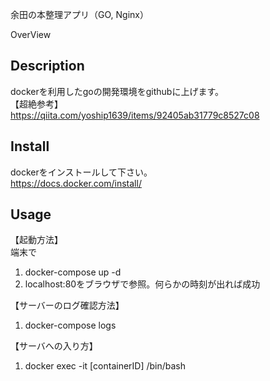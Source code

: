余田の本整理アプリ（GO, Nginx）

OverView

## Description
dockerを利用したgoの開発環境をgithubに上げます。  
【超絶参考】  
https://qiita.com/yoship1639/items/92405ab31779c8527c08

## Install
dockerをインストールして下さい。  
https://docs.docker.com/install/

## Usage

【起動方法】  
端末で
1. docker-compose up -d
2. localhost:80をブラウザで参照。何らかの時刻が出れば成功

【サーバーのログ確認方法】
1. docker-compose logs

【サーバへの入り方】
1. docker exec -it [containerID] /bin/bash
